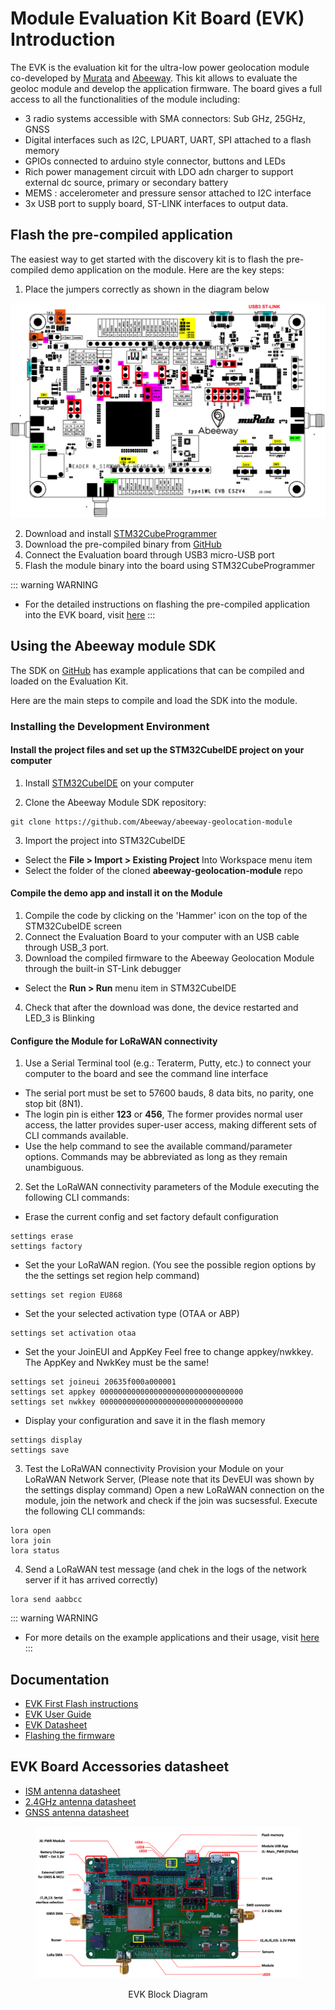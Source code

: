 # Module Evaluation Kit Board (EVK) Introduction

The EVK is the evaluation kit for the ultra-low power geolocation module co-developed by [Murata](http://www.murata.com) and [Abeeway](http://www.abeeway.com). This kit allows to evaluate the geoloc module and develop the application firmware. The board gives a full access to all the functionalities of the module including: 

* 3 radio systems accessible with SMA connectors: Sub GHz, 25GHz, GNSS
* Digital interfaces such as I2C, LPUART, UART, SPI attached to a flash memory  
* GPIOs connected to arduino style connector, buttons and LEDs 
* Rich power management circuit with LDO adn charger to support external dc source, primary or secondary battery
* MEMS : accelerometer and pressure sensor attached to I2C interface  
* 3x USB port to supply board, ST-LINK interfaces to output data. 


## Flash the pre-compiled application

The easiest way to get started with the discovery kit is to flash the pre-compiled demo application on the module. Here are the key steps:
1.	Place the jumpers correctly as shown in the diagram below

<img src="./images/jumpers.png" border="0" width="900" />

2.	Download and install [STM32CubeProgrammer](https://www.st.com/en/development-tools/stm32cubeprog.html)
3.	Download the pre-compiled binary from [GitHub](https://github.com/Abeeway/abeeway-geolocation-module)
4.	Connect the Evaluation board through USB3 micro-USB port
5.	Flash the module binary into the board using STM32CubeProgrammer

::: warning WARNING
* For the detailed instructions on flashing the pre-compiled application into the EVK board, visit [here](https://actilitysa.sharepoint.com/:f:/t/aby/Evu48ACuFjhMmrAus6F6Kr8Bdn5Roz5ug5M67MHuVqpFqg?e=nI7vlE)
:::

## Using the Abeeway module SDK

The SDK on [GitHub](https://github.com/Abeeway/abeeway-geolocation-module) has example applications that can be compiled and loaded on the Evaluation Kit. 

Here are the main steps to compile and load the SDK into the module.

### Installing the Development Environment

#### Install the project files and set up the STM32CubeIDE project on your computer

1. Install [STM32CubeIDE](https://www.st.com/en/development-tools/stm32cubeide.html) on your computer

2. Clone the Abeeway Module SDK repository:

```
git clone https://github.com/Abeeway/abeeway-geolocation-module
```

3. Import the project into STM32CubeIDE

- Select the **File > Import > Existing Project** Into Workspace menu item
- Select the folder of the cloned **abeeway-geolocation-module** repo


#### Compile the demo app and install it on the Module

1. Compile the code by clicking on the 'Hammer' icon on the top of the STM32CubeIDE screen
2. Connect the Evaluation Board to your computer with an USB cable through USB_3 port.
3. Download the compiled firmware to the Abeeway Geolocation Module through the built-in ST-Link debugger
- Select the **Run > Run** menu item in STM32CubeIDE
4. Check that after the download was done, the device restarted and LED_3 is Blinking

#### Configure the Module for LoRaWAN connectivity
1. Use a Serial Terminal tool (e.g.: Teraterm, Putty, etc.) to connect your computer to the board and see the command line interface
- The serial port must be set to 57600 bauds, 8 data bits, no parity, one stop bit (8N1).
- The login pin is either **123** or **456**, The former provides normal user access, the latter provides super-user access, making different sets of CLI commands available.
- Use the help command to see the available command/parameter options. Commands may be abbreviated as long as they remain unambiguous.

2. Set the LoRaWAN connectivity parameters of the Module executing the following CLI commands:
- Erase the current config and set factory default configuration
```
settings erase
settings factory
```
- Set the your LoRaWAN region. (You see the possible region options by the the settings set region help command)
```
settings set region EU868
```

- Set the your selected activation type (OTAA or ABP)
```
settings set activation otaa
```

- Set the your JoinEUI and AppKey Feel free to change appkey/nwkkey. The AppKey and NwkKey must be the same!
```
settings set joineui 20635f000a000001
settings set appkey 00000000000000000000000000000000
settings set nwkkey 00000000000000000000000000000000
```

- Display your configuration and save it in the flash memory
```
settings display
settings save
```

3. Test the LoRaWAN connectivity
Provision your Module on your LoRaWAN Network Server, (Please note that its DevEUI was shown by the settings display command)
Open a new LoRaWAN connection on the module, join the network and check if the join was sucsessful. Execute the following CLI commands:
```
lora open
lora join 
lora status
```

4. Send a LoRaWAN test message (and chek in the logs of the network server if it has arrived correctly)
```
lora send aabbcc
```

::: warning WARNING
* For more details on the example applications and their usage, visit [here](https://github.com/Abeeway/abeeway-geolocation-module/blob/master/README.md)
:::

## Documentation

* [EVK First Flash instructions](https://actilitysa.sharepoint.com/:f:/t/aby/Evu48ACuFjhMmrAus6F6Kr8Bdn5Roz5ug5M67MHuVqpFqg?e=CYoNzT)
* [EVK User Guide](https://actilitysa.sharepoint.com/:f:/t/aby/EiX2Y8y8xhFCnn4DE78bWtkBpk2KVE9mOXlT7qOH0DFyyA?e=YS9t6h)
* [EVK Datasheet](https://actilitysa.sharepoint.com/:b:/t/aby/Eat2H1zqEbtEl8VBFMaOicIBk0q_FNdnkcAgFkY_unyISA?e=wda8xv)
* [Flashing the firmware](https://actilitysa.sharepoint.com/:b:/t/aby/ET5cthwckEFBtsDKI7FViYYBvYnug1R_VcTYmS9Hnbn2-A?e=GBDMXU)

## EVK Board Accessories datasheet
* [ISM antenna datasheet](https://actilitysa.sharepoint.com/:b:/t/aby/EboESMeA--hFrTeQ-DC5OOwBPwmW9nkFpLUL6Hl9_tj0zw?e=CqUdE5)
* [2.4GHz antenna datasheet](https://actilitysa.sharepoint.com/:b:/t/aby/EbOxQ_vr4wlGmPy9BSc_xtgB5GvzugESPLdeR9Wk9TJfVQ?e=pmuJc2)
* [GNSS antenna datasheet](https://actilitysa.sharepoint.com/:b:/t/aby/Een_GJ2bq7hAmshljs2QSaABRKdt5qDZXNH-F_3Cfm0B8w?e=S82SZH)



<figure>
  <img src='./images/evk_block_diagram.png' style="align: center"/>
</figure>
<center> EVK Block Diagram </center>